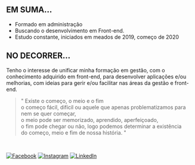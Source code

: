 ## EM SUMA...

- Formado em administração
- Buscando o desenvolvimento em Front-end.
- Estudo constante, iniciados em meados de 2019, começo de 2020

## NO DECORRER...

  Tenho o interesse de unificar minha formação em gestão, com o conhecimento adquirido em front-end,
  para desenvolver aplicações e/ou melhorias, com ideias para gerir e/ou facilitar nas áreas da gestão
  e front-end.
 
>" Existe o começo, o meio e o fim<br >
 >o começo fácil, difícil ou aquele que apenas problematizamos para nem se quer começar,<br >
 >o meio pode ser memorizado, aprendido, aperfeiçoado,<br >
 >o fim pode chegar ou não, logo podemos determinar a existência<br >
 >do começo, meio e fim de nossa história. "

<br/>

[![Facebook](https://icons.iconarchive.com/icons/uiconstock/stitched-social-media/48/facebook-icon.png)](https://www.facebook.com/miguel.esseker)
[![Instagram](https://icons.iconarchive.com/icons/uiconstock/stitched-social-media/48/instagram-icon.png)](https://www.instagram.com/miguelhcssjs/)
[![LinkedIn](https://icons.iconarchive.com/icons/uiconstock/stitched-social-media/48/linkedin-icon.png)](https://www.linkedin.com/in/miguel-ten%C3%B3rio-b34a24140/)
<!--
[![site](https://icons.iconarchive.com/icons/blackvariant/button-ui-system-folders-alt/48/Sites-2-icon.png)](link do site)
-->
